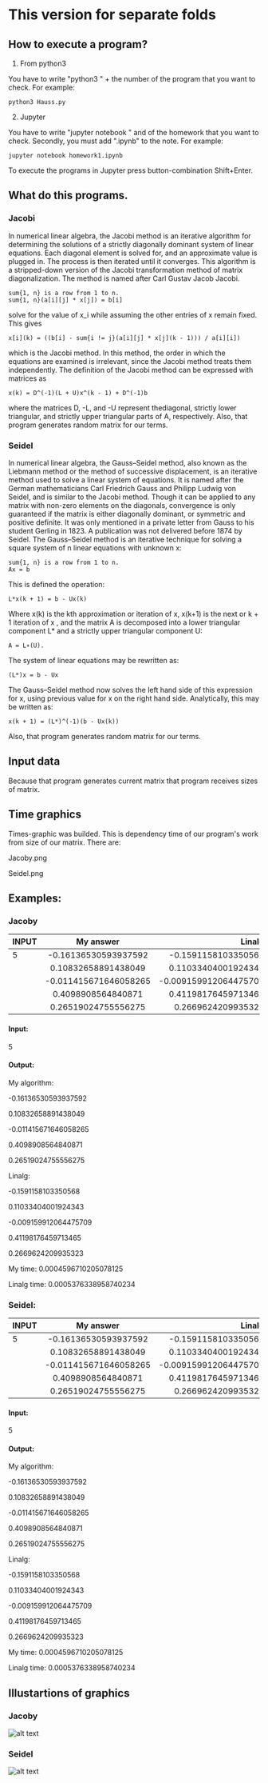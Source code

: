 # This version for separate folds
## How to execute a program?

1) From python3 

You have to write "python3 " + the number of the program that you want to check.
For example:

    python3 Hauss.py 

2) Jupyter

You have to write "jupyter notebook " and of the homework that you want to check.
Secondly, you must add ".ipynb" to the note.
For example:
  
    jupyter notebook homework1.ipynb

To execute the programs in Jupyter press button-combination Shift+Enter.

## What do this programs.

### Jacobi
 In numerical linear algebra, the Jacobi method is an iterative algorithm for determining the solutions of a strictly diagonally dominant system of linear equations. 
 Each diagonal element is solved for, and an approximate value is plugged in. The process is then iterated until it converges.
 This algorithm is a stripped-down version of the Jacobi transformation method of matrix diagonalization. 
 The method is named after Carl Gustav Jacob Jacobi.
 
    sum{1, n} is a row from 1 to n.
    sum{1, n}(a[i][j] * x[j]) = b[i]
 solve for the value of x_i while assuming the other entries of x remain fixed. This gives 
    
    x[i](k) = ((b[i] - sum{i != j}(a[i][j] * x[j](k - 1))) / a[i][i])
 which is the Jacobi method.
 In this method, the order in which the equations are examined is irrelevant, since the Jacobi method treats them independently. The definition of the Jacobi method can be expressed with matrices as 
    
    x(k) = D^(-1)(L + U)x^(k - 1) + D^(-1)b
 where the matrices D, -L, and -U represent thediagonal, strictly lower triangular, and strictly upper triangular parts of A, respectively. 
 Also, that program generates random matrix for our terms. 
 ### Seidel
 In numerical linear algebra, the Gauss–Seidel method, also known as the Liebmann method or the method of successive displacement, is an iterative method used to solve a linear system of equations. 
 It is named after the German mathematicians Carl Friedrich Gauss and Philipp Ludwig von Seidel, and is similar to the Jacobi method. 
 Though it can be applied to any matrix with non-zero elements on the diagonals, convergence is only guaranteed if the matrix is either diagonally dominant, or symmetric and positive definite. 
 It was only mentioned in a private letter from Gauss to his student Gerling in 1823. A publication was not delivered before 1874 by Seidel. 
 The Gauss–Seidel method is an iterative technique for solving a square system of n linear equations with unknown x: 
 
    sum{1, n} is a row from 1 to n.
    Ax = b
 This is defined the operation:
    
    L*x(k + 1) = b - Ux(k)
 
 Where x(k)  is the kth approximation or iteration of x, x(k+1)  is the next or k + 1 iteration of x , and the matrix A is decomposed into a lower triangular component L* and a strictly upper triangular component U: 
    
    A = L∗(U).
 The system of linear equations may be rewritten as: 
    
    (L*)x = b - Ux
 The Gauss–Seidel method now solves the left hand side of this expression for x, using previous value for x on the right hand side. 
 Analytically, this may be written as: 
    
    x(k + 1) = (L*)^(-1)(b - Ux(k))
Also, that program generates random matrix for our terms. 

## Input data
 Because that program generates current matrix that program receives sizes of matrix.
## Time graphics
Times-graphic was builded. This is  dependency time of our program's work from size of our matrix.
There are:
 
 Jacoby.png
 
 Seidel.png
 
 ## Examples:

### Jacoby

| INPUT    |My answer              |  Linalg    |
|----------|:---------------------:|-----------:|
| 5        |-0.16136530593937592    |-0.1591158103350568  |
|          |0.10832658891438049    |0.11033404001924343  |
|          |-0.011415671646058265    |-0.009159912064475709  |
|          |0.4098908564840871    |0.41198176459713465 |
|          |0.26519024755556275     |0.2669624209935323   |

#### Input:

5

#### Output:

My algorithm:

-0.16136530593937592

0.10832658891438049

-0.011415671646058265

0.4098908564840871

0.26519024755556275

Linalg:

-0.1591158103350568

0.11033404001924343

-0.009159912064475709

0.41198176459713465

0.2669624209935323

My time: 0.0004596710205078125

Linalg time: 0.0005376338958740234

### Seidel:
| INPUT    |My answer              |  Linalg    |
|----------|:---------------------:|-----------:|
| 5        |-0.16136530593937592    |-0.1591158103350568  |
|          |0.10832658891438049    |0.11033404001924343  |
|          |-0.011415671646058265    |-0.009159912064475709  |
|          |0.4098908564840871    |0.41198176459713465 |
|          |0.26519024755556275     |0.2669624209935323   |
#### Input:
5

#### Output:

My algorithm:

-0.16136530593937592


0.10832658891438049

-0.011415671646058265

0.4098908564840871

0.26519024755556275

Linalg:

-0.1591158103350568

0.11033404001924343

-0.009159912064475709

0.41198176459713465

0.2669624209935323

My time: 0.0004596710205078125

Linalg time: 0.0005376338958740234

## Illustartions of graphics
### Jacoby
![alt text](https://github.com/ghost171/Arithmetical-methods/blob/master/homework2/pctrs/Jacoby.png)
### Seidel
![alt text](pctrs/Seidel.png)

